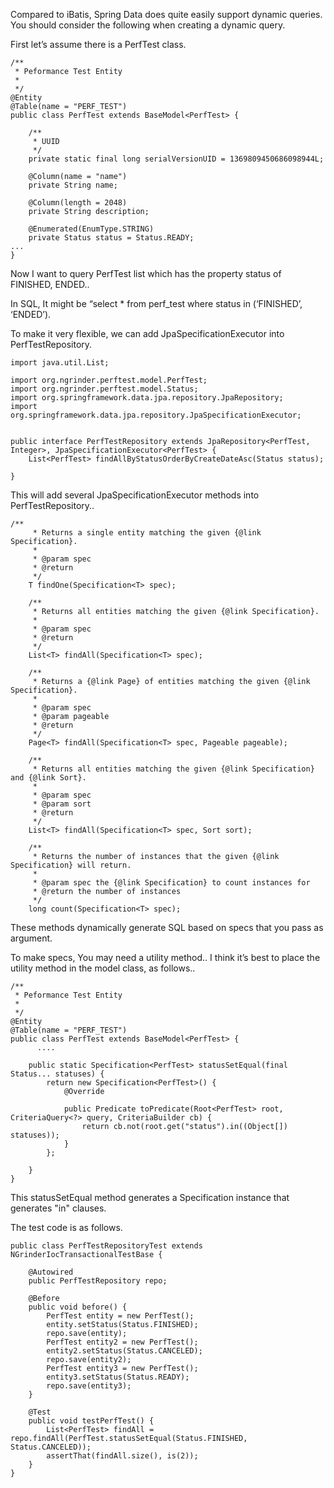 Compared to iBatis, Spring Data does quite easily support dynamic queries. You should consider the following when creating a dynamic query.

First let’s assume there is a PerfTest class.

```
/**
 * Peformance Test Entity
 *
 */
@Entity
@Table(name = "PERF_TEST")
public class PerfTest extends BaseModel<PerfTest> {
 
    /**
     * UUID
     */
    private static final long serialVersionUID = 1369809450686098944L;
 
    @Column(name = "name")
    private String name;
 
    @Column(length = 2048)
    private String description;
 
    @Enumerated(EnumType.STRING)
    private Status status = Status.READY;
...
}
```

Now I want to query PerfTest list which has the property status of FINISHED, ENDED..

In SQL, It might be “select * from perf_test where status in (‘FINISHED’, ‘ENDED’).

To make it very flexible, we can add JpaSpecificationExecutor<PerfTest> into PerfTestRepository.

```
import java.util.List;
 
import org.ngrinder.perftest.model.PerfTest;
import org.ngrinder.perftest.model.Status;
import org.springframework.data.jpa.repository.JpaRepository;
import org.springframework.data.jpa.repository.JpaSpecificationExecutor;
 
 
public interface PerfTestRepository extends JpaRepository<PerfTest, Integer>, JpaSpecificationExecutor<PerfTest> {
    List<PerfTest> findAllByStatusOrderByCreateDateAsc(Status status);
 
}
```

This will add several JpaSpecificationExecutor  methods into PerfTestRepository..

```
/**
     * Returns a single entity matching the given {@link Specification}.
     *
     * @param spec
     * @return
     */
    T findOne(Specification<T> spec);
 
    /**
     * Returns all entities matching the given {@link Specification}.
     *
     * @param spec
     * @return
     */
    List<T> findAll(Specification<T> spec);
 
    /**
     * Returns a {@link Page} of entities matching the given {@link Specification}.
     *
     * @param spec
     * @param pageable
     * @return
     */
    Page<T> findAll(Specification<T> spec, Pageable pageable);
 
    /**
     * Returns all entities matching the given {@link Specification} and {@link Sort}.
     *
     * @param spec
     * @param sort
     * @return
     */
    List<T> findAll(Specification<T> spec, Sort sort);
 
    /**
     * Returns the number of instances that the given {@link Specification} will return.
     *
     * @param spec the {@link Specification} to count instances for
     * @return the number of instances
     */
    long count(Specification<T> spec);
```

These methods dynamically generate SQL based on specs that you pass as argument.

To make specs, You may need a utility method.. I think it’s best to place the utility method in the model class, as follows..

```
/**
 * Peformance Test Entity
 *
 */
@Entity
@Table(name = "PERF_TEST")
public class PerfTest extends BaseModel<PerfTest> {
      ....
 
    public static Specification<PerfTest> statusSetEqual(final Status... statuses) {
        return new Specification<PerfTest>() {
            @Override
             
            public Predicate toPredicate(Root<PerfTest> root, CriteriaQuery<?> query, CriteriaBuilder cb) {
                return cb.not(root.get("status").in((Object[]) statuses));
            }
        };
 
    }
}
```

This statusSetEqual method generates a Specification instance that generates "in" clauses.

The test code is as follows.

```
public class PerfTestRepositoryTest extends NGrinderIocTransactionalTestBase {
 
    @Autowired
    public PerfTestRepository repo;
 
    @Before
    public void before() {
        PerfTest entity = new PerfTest();
        entity.setStatus(Status.FINISHED);
        repo.save(entity);
        PerfTest entity2 = new PerfTest();
        entity2.setStatus(Status.CANCELED);
        repo.save(entity2);
        PerfTest entity3 = new PerfTest();
        entity3.setStatus(Status.READY);
        repo.save(entity3);
    }
 
    @Test
    public void testPerfTest() {
        List<PerfTest> findAll = repo.findAll(PerfTest.statusSetEqual(Status.FINISHED, Status.CANCELED));
        assertThat(findAll.size(), is(2));
    }
}
```
